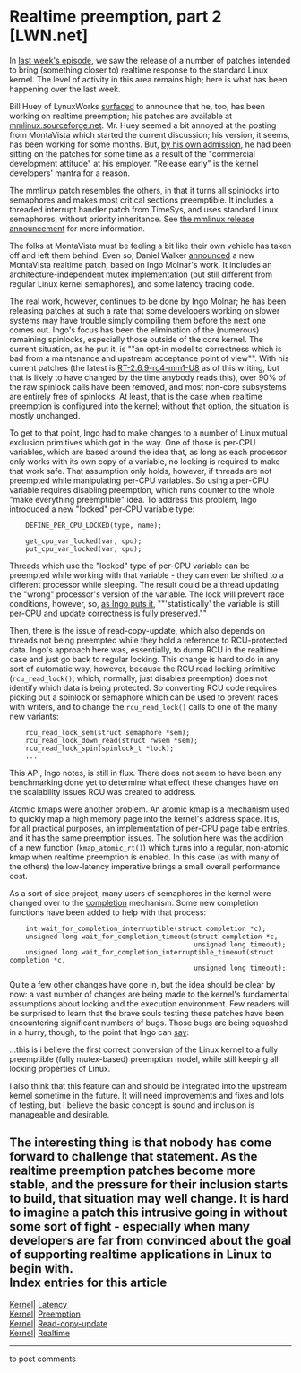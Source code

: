 # Realtime preemption, part 2 [LWN.net]

In [last week's episode](/Articles/105571/), we saw the release of a number of patches intended to bring (something closer to) realtime response to the standard Linux kernel. The level of activity in this area remains high; here is what has been happening over the last week. 

Bill Huey of LynuxWorks [surfaced](/Articles/107270/) to announce that he, too, has been working on realtime preemption; his patches are available at [mmlinux.sourceforge.net](http://mmlinux.sourceforge.net). Mr. Huey seemed a bit annoyed at the posting from MontaVista which started the current discussion; his version, it seems, has been working for some months. But, [by his own admission](/Articles/107272/), he had been sitting on the patches for some time as a result of the "commercial development attitude" at his employer. "Release early" is the kernel developers' mantra for a reason. 

The mmlinux patch resembles the others, in that it turns all spinlocks into semaphores and makes most critical sections preemptible. It includes a threaded interrupt handler patch from TimeSys, and uses standard Linux semaphores, without priority inheritance. See [the mmlinux release announcement](/Articles/106566/) for more information. 

The folks at MontaVista must be feeling a bit like their own vehicle has taken off and left them behind. Even so, Daniel Walker [announced](/Articles/106975/) a new MontaVista realtime patch, based on Ingo Molnar's work. It includes an architecture-independent mutex implementation (but still different from regular Linux kernel semaphores), and some latency tracing code. 

The real work, however, continues to be done by Ingo Molnar; he has been releasing patches at such a rate that some developers working on slower systems may have trouble simply compiling them before the next one comes out. Ingo's focus has been the elimination of the (numerous) remaining spinlocks, especially those outside of the core kernel. The current situation, as he put it, is ""an opt-in model to correctness which is bad from a maintenance and upstream acceptance point of view"". With his current patches (the latest is [RT-2.6.9-rc4-mm1-U8](/Articles/107230/) as of this writing, but that is likely to have changed by the time anybody reads this), over 90% of the raw spinlock calls have been removed, and most non-core subsystems are entirely free of spinlocks. At least, that is the case when realtime preemption is configured into the kernel; without that option, the situation is mostly unchanged. 

To get to that point, Ingo had to make changes to a number of Linux mutual exclusion primitives which got in the way. One of those is per-CPU variables, which are based around the idea that, as long as each processor only works with its own copy of a variable, no locking is required to make that work safe. That assumption only holds, however, if threads are not preempted while manipulating per-CPU variables. So using a per-CPU variable requires disabling preemption, which runs counter to the whole "make everything preemptible" idea. To address this problem, Ingo introduced a new "locked" per-CPU variable type: 
    
    
        DEFINE_PER_CPU_LOCKED(type, name);
    
        get_cpu_var_locked(var, cpu);
        put_cpu_var_locked(var, cpu);
    

Threads which use the "locked" type of per-CPU variable can be preempted while working with that variable - they can even be shifted to a different processor while sleeping. The result could be a thread updating the "wrong" processor's version of the variable. The lock will prevent race conditions, however, so, [as Ingo puts it](/Articles/106567/), ""'statistically' the variable is still per-CPU and update correctness is fully preserved."" 

Then, there is the issue of read-copy-update, which also depends on threads not being preempted while they hold a reference to RCU-protected data. Ingo's approach here was, essentially, to dump RCU in the realtime case and just go back to regular locking. This change is hard to do in any sort of automatic way, however, because the RCU read locking primitive (`rcu_read_lock()`, which, normally, just disables preemption) does not identify which data is being protected. So converting RCU code requires picking out a spinlock or semaphore which can be used to prevent races with writers, and to change the `rcu_read_lock()` calls to one of the many new variants: 
    
    
        rcu_read_lock_sem(struct semaphore *sem);
        rcu_read_lock_down_read(struct rwsem *sem);
        rcu_read_lock_spin(spinlock_t *lock);
        ...
    

This API, Ingo notes, is still in flux. There does not seem to have been any benchmarking done yet to determine what effect these changes have on the scalability issues RCU was created to address. 

Atomic kmaps were another problem. An atomic kmap is a mechanism used to quickly map a high memory page into the kernel's address space. It is, for all practical purposes, an implementation of per-CPU page table entries, and it has the same preemption issues. The solution here was the addition of a new function (`kmap_atomic_rt()`) which turns into a regular, non-atomic kmap when realtime preemption is enabled. In this case (as with many of the others) the low-latency imperative brings a small overall performance cost. 

As a sort of side project, many users of semaphores in the kernel were changed over to the [completion](/Articles/23993/) mechanism. Some new completion functions have been added to help with that process: 
    
    
        int wait_for_completion_interruptible(struct completion *c);
        unsigned long wait_for_completion_timeout(struct completion *c,
                                                  unsigned long timeout);
        unsigned long wait_for_completion_interruptible_timeout(struct completion *c,
                                                  unsigned long timeout);
    

Quite a few other changes have gone in, but the idea should be clear by now: a vast number of changes are being made to the kernel's fundamental assumptions about locking and the execution environment. Few readers will be surprised to learn that the brave souls testing these patches have been encountering significant numbers of bugs. Those bugs are being squashed in a hurry, though, to the point that Ingo can [say](/Articles/106567/): 

...this is i believe the first correct conversion of the Linux kernel to a fully preemptible (fully mutex-based) preemption model, while still keeping all locking properties of Linux. 

I also think that this feature can and should be integrated into the upstream kernel sometime in the future. It will need improvements and fixes and lots of testing, but i believe the basic concept is sound and inclusion is manageable and desirable. 

The interesting thing is that nobody has come forward to challenge that statement. As the realtime preemption patches become more stable, and the pressure for their inclusion starts to build, that situation may well change. It is hard to imagine a patch this intrusive going in without some sort of fight - especially when many developers are far from convinced about the goal of supporting realtime applications in Linux to begin with.  
Index entries for this article  
---  
[Kernel](/Kernel/Index)| [Latency](/Kernel/Index#Latency)  
[Kernel](/Kernel/Index)| [Preemption](/Kernel/Index#Preemption)  
[Kernel](/Kernel/Index)| [Read-copy-update](/Kernel/Index#Read-copy-update)  
[Kernel](/Kernel/Index)| [Realtime](/Kernel/Index#Realtime)  
  


* * *

to post comments 
